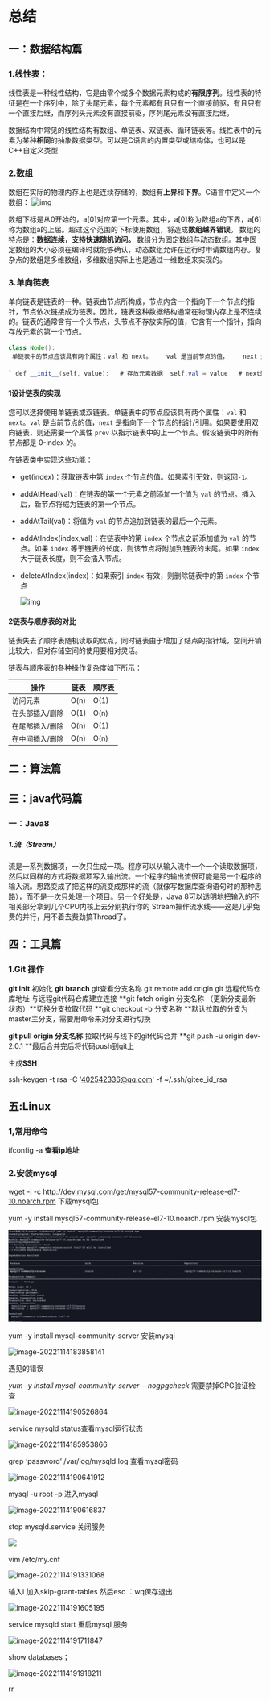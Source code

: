 # 总结

## 一：数据结构篇

### 1.线性表：

线性表是一种线性结构，它是由零个或多个数据元素构成的**有限序列**。线性表的特征是在一个序列中，除了头尾元素，每个元素都有且只有一个直接前驱，有且只有一个直接后继，而序列头元素没有直接前驱，序列尾元素没有直接后继。

数据结构中常见的线性结构有数组、单链表、双链表、循环链表等。线性表中的元素为某种**相同**的抽象数据类型。可以是C语言的内置类型或结构体，也可以是C++自定义类型

### 2.数组

数组在实际的物理内存上也是连续存储的，数组有**上界**和**下界**。C语言中定义一个数组：
![img](http://ww1.sinaimg.cn/large/d126accegy1g1rnnibbq2j20l307i3yj.jpg)

数组下标是从0开始的，a[0]对应第一个元素。其中，a[0]称为数组a的下界，a[6]称为数组a的上届。超过这个范围的下标使用数组，将造成**数组越界错误**。
数组的特点是：**数据连续，支持快速随机访问。**
数组分为固定数组与动态数组。其中固定数组的大小必须在编译时就能够确认，动态数组允许在运行时申请数组内存。复杂点的数组是多维数组，多维数组实际上也是通过一维数组来实现的。

### 3.单向链表

单向链表是链表的一种。链表由节点所构成，节点内含一个指向下一个节点的指针，节点依次链接成为链表。因此，链表这种数据结构通常在物理内存上是不连续的。链表的通常含有一个头节点，头节点不存放实际的值，它含有一个指针，指向存放元素的第一个节点。

```java
class Node():    
 单链表中的节点应该具有两个属性：val 和 next。    val 是当前节点的值，    next 是指向下一个节点的指针/引用。     `

` def __init__(self, value):   # 存放元素数据  self.val = value   # next是下一个节点的标识  self.next = None`
```



#### 1设计链表的实现

您可以选择使用单链表或双链表。单链表中的节点应该具有两个属性：`val` 和 `next`。`val` 是当前节点的值，`next` 是指向下一个节点的指针/引用。如果要使用双向链表，则还需要一个属性 `prev` 以指示链表中的上一个节点。假设链表中的所有节点都是 0-index 的。

在链表类中实现这些功能：

- get(index)：获取链表中第 `index` 个节点的值。如果索引无效，则返回`-1`。

- addAtHead(val)：在链表的第一个元素之前添加一个值为 `val` 的节点。插入后，新节点将成为链表的第一个节点。

- addAtTail(val)：将值为 `val` 的节点追加到链表的最后一个元素。

- addAtIndex(index,val)：在链表中的第 `index` 个节点之前添加值为 `val` 的节点。如果 `index` 等于链表的长度，则该节点将附加到链表的末尾。如果 `index` 大于链表长度，则不会插入节点。

- deleteAtIndex(index)：如果索引 `index` 有效，则删除链表中的第 `index` 个节点

  ![img](http://ww1.sinaimg.cn/large/d126accegy1g1rnv3t6cdj20l30hmmxk.jpg)

  

#### 2链表与顺序表的对比

链表失去了顺序表随机读取的优点，同时链表由于增加了结点的指针域，空间开销比较大，但对存储空间的使用要相对灵活。

链表与顺序表的各种操作复杂度如下所示：

| 操作            | 链表 | 顺序表 |
| --------------- | ---- | ------ |
| 访问元素        | O(n) | O(1)   |
| 在头部插入/删除 | O(1) | O(n)   |
| 在尾部插入/删除 | O(n) | O(1)   |
| 在中间插入/删除 | O(n) | O(n)   |



## 二：算法篇

## 三：java代码篇

### 一：Java8

##### 1.流（Stream）

流是一系列数据项，一次只生成一项。程序可以从输入流中一个一个读取数据项，然后以同样的方式将数据项写入输出流。一个程序的输出流很可能是另一个程序的输入流。思路变成了把这样的流变成那样的流（就像写数据库查询语句时的那种思路），而不是一次只处理一个项目。另一个好处是，Java 8可以透明地把输入的不相关部分拿到几个CPU内核上去分别执行你的 Stream操作流水线——这是几乎免费的并行，用不着去费劲搞Thread了。



## 四：工具篇

### 1.Git 操作

**git init**   初始化
**git branch** git查看分支名称
git remote add origin git 远程代码仓库地址  与远程git代码仓库建立连接
**git fetch origin 分支名称 （更新分支最新状态）**切换分支拉取代码
**git checkout -b 分支名称 **默认拉取的分支为master主分支，需要用命令来对分支进行切换

**git pull origin 分支名称**  拉取代码与线下的git代码合并
**git push -u origin dev-2.0.1 **最后合并完后将代码push到git上

生成**SSH**

 ssh-keygen -t rsa -C '402542336@qq.com' -f ~/.ssh/gitee_id_rsa

## 五:Linux

### 1,常用命令

ifconfig -a  **查看ip地址**

### 2.安装mysql

wget -i -c http://dev.mysql.com/get/mysql57-community-release-el7-10.noarch.rpm 下载mysql包

yum -y install mysql57-community-release-el7-10.noarch.rpm 安装mysql包

![](../image/image-20221114183723950.png)

yum -y install mysql-community-server 安装mysql 

![image-20221114183858141](C:\Users\hello\AppData\Roaming\Typora\typora-user-images\image-20221114183858141.png)

遇见的错误

*yum -y install mysql-community-server --nogpgcheck*  需要禁掉GPG验证检查

![image-20221114190526864](C:\Users\hello\AppData\Roaming\Typora\typora-user-images\image-20221114190526864.png)

service mysqld status查看mysql运行状态

![image-20221114185953866](C:\Users\hello\AppData\Roaming\Typora\typora-user-images\image-20221114185953866.png)



grep ‘password’ /var/log/mysqld.log 查看mysql密码

![image-20221114190641912](C:\Users\hello\AppData\Roaming\Typora\typora-user-images\image-20221114190641912.png)

mysql -u root -p 进入mysql

![image-20221114190616837](C:\Users\hello\AppData\Roaming\Typora\typora-user-images\image-20221114190616837.png)

stop mysqld.service 关闭服务

![](C:\Users\hello\AppData\Roaming\Typora\typora-user-images\image-20221114191136923.png)



vim /etc/my.cnf

![image-20221114191331068](C:\Users\hello\AppData\Roaming\Typora\typora-user-images\image-20221114191331068.png)

 输入i  加入skip-grant-tables  然后esc  ：wq保存退出

![image-20221114191605195](C:\Users\hello\AppData\Roaming\Typora\typora-user-images\image-20221114191605195.png)

service mysqld start 重启mysql 服务

![image-20221114191711847](C:\Users\hello\AppData\Roaming\Typora\typora-user-images\image-20221114191711847.png)

show databases；

![image-20221114191918211](C:\Users\hello\AppData\Roaming\Typora\typora-user-images\image-20221114191918211.png)

rr